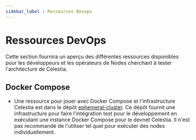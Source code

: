 ```yaml
---
sidebar_label : Ressources Devops
---
```


# Ressources DevOps

Cette section fournira un aperçu des différentes ressources disponibles pour les développeurs et les opérateurs de Nodes cherchant à tester l'architecture de Celestia.

## Docker Compose

* Une ressource pour jouer avec Docker Compose et l'infrastructure Celestia est dans le dépôt [ephemeral-cluster](https://github.com/celestiaorg/ephemeral-cluster). Ce dépôt fournit une infrastructure pour faire l'intégration test pour le développement en exécutant une instance Docker Compose pour le devnet Celestia. Il n'est pas recommandé de l'utiliser tel quel pour exécuter des nodes individuellement.
